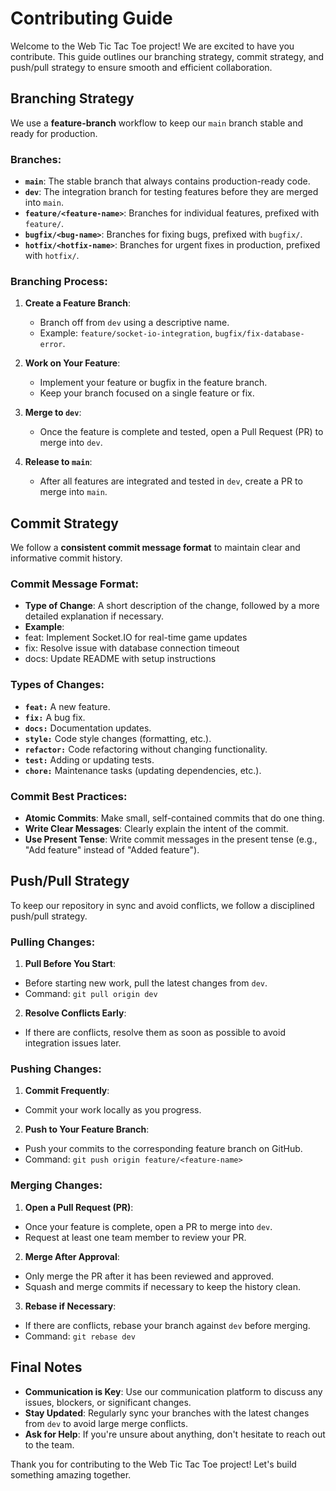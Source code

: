 # Contributing Guide

Welcome to the Web Tic Tac Toe project! We are excited to have you contribute. This guide outlines our branching strategy, commit strategy, and push/pull strategy to ensure smooth and efficient collaboration.

## Branching Strategy

We use a **feature-branch** workflow to keep our `main` branch stable and ready for production.

### **Branches:**
- **`main`**: The stable branch that always contains production-ready code.
- **`dev`**: The integration branch for testing features before they are merged into `main`.
- **`feature/<feature-name>`**: Branches for individual features, prefixed with `feature/`.
- **`bugfix/<bug-name>`**: Branches for fixing bugs, prefixed with `bugfix/`.
- **`hotfix/<hotfix-name>`**: Branches for urgent fixes in production, prefixed with `hotfix/`.

### **Branching Process:**
1. **Create a Feature Branch**: 
   - Branch off from `dev` using a descriptive name.
   - Example: `feature/socket-io-integration`, `bugfix/fix-database-error`.

2. **Work on Your Feature**:
   - Implement your feature or bugfix in the feature branch.
   - Keep your branch focused on a single feature or fix.

3. **Merge to `dev`**:
   - Once the feature is complete and tested, open a Pull Request (PR) to merge into `dev`.

4. **Release to `main`**:
   - After all features are integrated and tested in `dev`, create a PR to merge into `main`.

## Commit Strategy

We follow a **consistent commit message format** to maintain clear and informative commit history.

### **Commit Message Format:**
- **Type of Change**: A short description of the change, followed by a more detailed explanation if necessary.
- **Example**:
- feat: Implement Socket.IO for real-time game updates
- fix: Resolve issue with database connection timeout
- docs: Update README with setup instructions

### **Types of Changes:**
- **`feat:`** A new feature.
- **`fix:`** A bug fix.
- **`docs:`** Documentation updates.
- **`style:`** Code style changes (formatting, etc.).
- **`refactor:`** Code refactoring without changing functionality.
- **`test:`** Adding or updating tests.
- **`chore:`** Maintenance tasks (updating dependencies, etc.).

### **Commit Best Practices:**
- **Atomic Commits**: Make small, self-contained commits that do one thing.
- **Write Clear Messages**: Clearly explain the intent of the commit.
- **Use Present Tense**: Write commit messages in the present tense (e.g., "Add feature" instead of "Added feature").

## Push/Pull Strategy

To keep our repository in sync and avoid conflicts, we follow a disciplined push/pull strategy.

### **Pulling Changes:**
1. **Pull Before You Start**:
 - Before starting new work, pull the latest changes from `dev`.
 - Command: `git pull origin dev`

2. **Resolve Conflicts Early**:
 - If there are conflicts, resolve them as soon as possible to avoid integration issues later.

### **Pushing Changes:**
1. **Commit Frequently**:
 - Commit your work locally as you progress.

2. **Push to Your Feature Branch**:
 - Push your commits to the corresponding feature branch on GitHub.
 - Command: `git push origin feature/<feature-name>`

### **Merging Changes:**
1. **Open a Pull Request (PR)**:
 - Once your feature is complete, open a PR to merge into `dev`.
 - Request at least one team member to review your PR.

2. **Merge After Approval**:
 - Only merge the PR after it has been reviewed and approved.
 - Squash and merge commits if necessary to keep the history clean.

3. **Rebase if Necessary**:
 - If there are conflicts, rebase your branch against `dev` before merging.
 - Command: `git rebase dev`

## Final Notes

- **Communication is Key**: Use our communication platform to discuss any issues, blockers, or significant changes.
- **Stay Updated**: Regularly sync your branches with the latest changes from `dev` to avoid large merge conflicts.
- **Ask for Help**: If you're unsure about anything, don't hesitate to reach out to the team.

Thank you for contributing to the Web Tic Tac Toe project! Let's build something amazing together.

